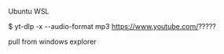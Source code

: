Ubuntu WSL

$ yt-dlp -x --audio-format mp3 https://www.youtube.com/?????

pull from windows explorer
